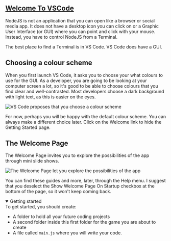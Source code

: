 <!-- Welcome to VSCode -->
<section
  id="welcome-to-vscode"
  aria-labelledby="welcome-to-vscode"
  data-item="Welcome To VSCode"
>
  <h2><a href="#welcome-to-vscode">Welcome To VSCode</a></h2>
  
NodeJS is not an application that you can open like a browser or social media app. It does not have a desktop icon you can click on or a  Graphic User Interface (or GUI) where you can point and click with your mouse. Instead, you have to control NodeJS from a Terminal.

The best place to find a Terminal is in VS Code. VS Code does have a GUI.

## Choosing a colour scheme

When you first launch VS Code, it asks you to choose your what colours to use for the GUI. As a developer, you are going to be looking at your computer screen a lot, so it's good to be able to choose colours that you find clear and well-contrasted. Most developers choose a dark background with light text, as this is easier on the eyes.

![VS Code proposes that you choose a colour scheme](images/01_VSCodeStartScreen.webp)

For now, perhaps you will be happy with the default colour scheme. You can always make a different choice later. Click on the Welcome link to hide the Getting Started page.

## The Welcome Page

The Welcome Page invites you to explore the possibilities of the app through mini slide shows. 

![The Welcome Page let you explore the possibilities of the app](images/02HideStartUp.webp)

You can find these guides and more, later, through the Help menu. I suggest that you deselect the Show Welcome Page On Startup checkbox at the bottom of the page, so it won't keep coming back.

<details class="pivot" open>
<summary>Getting started</summary>
To get started, you should create:

* A folder to hold all your future coding projects
* A second folder inside this first folder for the game you are about to create
* A file called `main.js` where you will write your code.

</details>



</details>
</section>